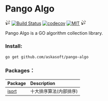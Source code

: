  Pango Algo
=====================================================================

![](https://github.com/askasoft/pango/raw/master/logo.png) [![Build Status](https://github.com/askasoft/pango-algo/actions/workflows/build.yml/badge.svg)](https://github.com/askasoft/pango-algo/actions?query=branch%3Amaster) [![codecov](https://codecov.io/gh/askasoft/pango-algo/branch/master/graph/badge.svg)](https://codecov.io/gh/askasoft/pango-algo) [![MIT](https://img.shields.io/badge/license-MIT-green)](https://opensource.org/licenses/MIT) ![](https://github.com/askasoft/pango/raw/master/logo.png)



Pango Algo is a GO algorithm collection library.


### Install:

	go get github.com/askasoft/pango-algo


### Packages：

| **Package**                     | **Description**                         |
| :------------------------------ | :-------------------------------------- |
| [isort](./isort/)               | 十大排序算法(内部排序)                    |



